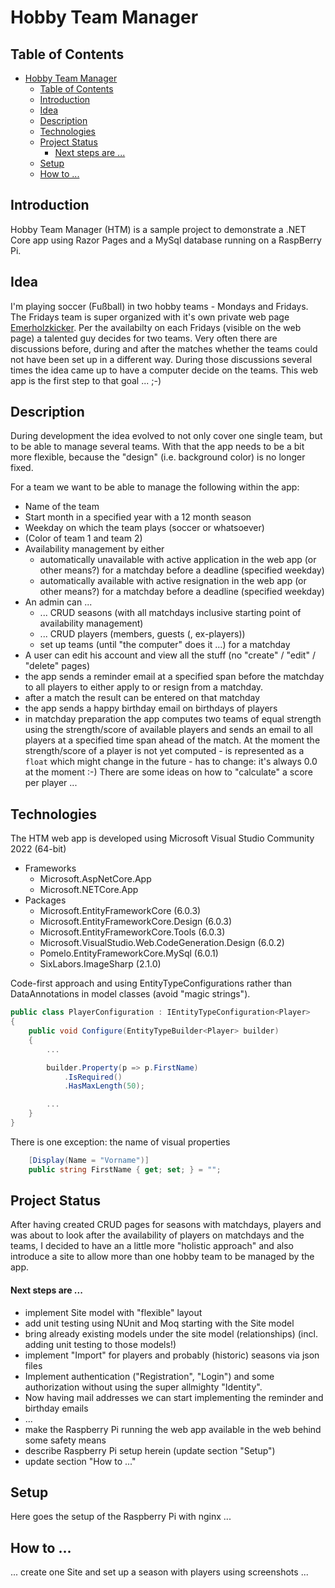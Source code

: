 # Hobby Team Manager

## Table of Contents
- [Hobby Team Manager](#hobby-team-manager)
  - [Table of Contents](#table-of-contents)
  - [Introduction](#introduction)
  - [Idea](#idea)
  - [Description](#description)
  - [Technologies](#technologies)
  - [Project Status](#project-status)
      - [Next steps are ...](#next-steps-are-)
  - [Setup](#setup)
  - [How to ...](#how-to-)

## Introduction
Hobby Team Manager (HTM) is a sample project to demonstrate a .NET Core app using Razor Pages and a MySql database running on a RaspBerry Pi.

## Idea
I'm playing soccer (Fußball) in two hobby teams - Mondays and Fridays. The Fridays team is super organized with it's own private web page [Emerholzkicker](https://www.emerholzkicker.de/). Per the availabilty on each Fridays (visible on the web page) a talented guy decides for two teams. Very often there are discussions before, during and after the matches whether the teams could not have been set up in a different way. During those discussions several times the idea came up to have a computer decide on the teams. This web app is the first step to that goal ... ;-)

## Description
During development the idea evolved to not only cover one single team, but to be able to manage several teams. With that the app needs to be a bit more flexible, because the "design" (i.e. background color) is no longer fixed.

For a team we want to be able to manage the following within the app:
* Name of the team
* Start month in a specified year with a 12 month season
* Weekday on which the team plays (soccer or whatsoever)
* (Color of team 1 and team 2)
* Availability management by either
  * automatically unavailable with active application in the web app (or other means?) for a matchday before a deadline (specified weekday)
  * automatically available with active resignation in the web app (or other means?) for a matchday before a deadline (specified weekday)
* An admin can ...
  * ... CRUD seasons (with all matchdays inclusive starting point of availability management)
  * ... CRUD players (members, guests (, ex-players))
  * set up teams (until "the computer" does it ...) for a matchday
* A user can edit his account and view all the stuff (no "create" / "edit" / "delete" pages)
* the app sends a reminder email at a specified span before the matchday to all players to either apply to or resign from a matchday.
* after a match the result can be entered on that matchday
* the app sends a happy birthday email on birthdays of players
* in matchday preparation the app computes two teams of equal strength using the strength/score of available players and sends an email to all players at a specified time span ahead of the match. At the moment the strength/score of a player is not yet computed - is represented as a `float` which might change in the future - has to change: it's always 0.0 at the moment :-) There are some ideas on how to "calculate" a score per player ...

## Technologies
The HTM web app is developed using Microsoft Visual Studio Community 2022 (64-bit)
* Frameworks
  * Microsoft.AspNetCore.App
  * Microsoft.NETCore.App
* Packages
  * Microsoft.EntityFrameworkCore (6.0.3)
  * Microsoft.EntityFrameworkCore.Design (6.0.3)
  * Microsoft.EntityFrameworkCore.Tools (6.0.3)
  * Microsoft.VisualStudio.Web.CodeGeneration.Design (6.0.2)
  * Pomelo.EntityFrameworkCore.MySql (6.0.1)
  * SixLabors.ImageSharp (2.1.0)

Code-first approach and using EntityTypeConfigurations rather than DataAnnotations in model classes (avoid "magic strings").
```C#
public class PlayerConfiguration : IEntityTypeConfiguration<Player>
{
    public void Configure(EntityTypeBuilder<Player> builder)
    {
        ...

        builder.Property(p => p.FirstName)
            .IsRequired()
            .HasMaxLength(50);

        ...
    }
}
```
There is one exception: the name of visual properties
```C#
    [Display(Name = "Vorname")]
    public string FirstName { get; set; } = "";
```

## Project Status
After having created CRUD pages for seasons with matchdays, players and was about to look after the availability of players on matchdays and the teams, I decided to have an a little more "holistic approach" and also introduce a site to allow more than one hobby team to be managed by the app.
#### Next steps are ...
* implement Site model with "flexible" layout
* add unit testing using NUnit and Moq starting with the Site model
* bring already existing models under the site model (relationships) (incl. adding unit testing to those models!)
* implement "Import" for players and probably (historic) seasons via json files
* Implement authentication ("Registration", "Login") and some authorization without using the super allmighty "Identity".
* Now having mail addresses we can start implementing the reminder and birthday emails
* ...
* make the Raspberry Pi running the web app available in the web behind some safety means
* describe Raspberry Pi setup herein (update section "Setup")
* update section "How to ..."

## Setup
Here goes the setup of the Raspberry Pi with nginx ...

## How to ...
... create one Site and set up a season with players using screenshots ...

